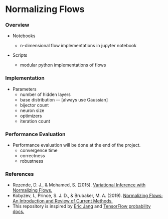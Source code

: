 # Normalizing Flows

### Overview

* Notebooks 
  * n-dimensional flow implementations in jupyter notebook

* Scripts
  * modular python implementations of flows

### Implementation 

* Parameters
  * number of hidden layers
  * base distribution -- [always use Gaussian]
  * bijector count
  * neuron size
  * optimizers 
  * iteration count
  
### Performance Evaluation
* Performance evaluation will be done at the end of the project.
  * convergence time
  * correctness
  * robustness

### References
* Rezende, D. J., & Mohamed, S. (2015). [Variational Inference with Normalizing Flows.](https://arxiv.org/abs/1505.05770v6)
* Kobyzev, I., Prince, S. J. D., & Brubaker, M. A. (2019). [Normalizing Flows: An Introduction and Review of Current Methods.](https://arxiv.org/abs/1908.09257v4)
* This repository is inspired by [Eric Jang](https://github.com/ericjang/normalizing-flows-tutorial) and [TensorFlow probability docs.](https://www.tensorflow.org/probability)
